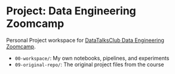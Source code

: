 # Project: Data Engineering Zoomcamp

Personal Project workspace for [DataTalksClub Data Engineering Zoomcamp](https://github.com/DataTalksClub/data-engineering-zoomcamp).

- `00-workspace/`: My own notebooks, pipelines, and experiments
- `09-original-repo/`: The original project files from the course
